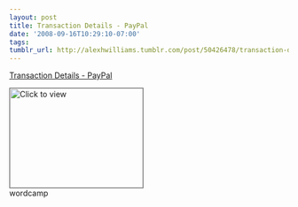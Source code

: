 ```yaml
---
layout: post
title: Transaction Details - PayPal
date: '2008-09-16T10:29:10-07:00'
tags: 
tumblr_url: http://alexhwilliams.tumblr.com/post/50426478/transaction-details-paypal
---
```

<a href="https://www.iterasi.net/OpenViewer.aspx?sqrlitid=P7vab0lRoEKdgNE1yOxWug">Transaction Details - PayPal</a><br/><p><a href="https://www.iterasi.net/OpenViewer.aspx?sqrlitid=P7vab0lRoEKdgNE1yOxWug" target="_blank"> <img src="http://AssetHost01a.iterasi.net/ec2eb670e447/94d5ad32ba6b/ff6f9e86baa1/14014094ccfc/f15a8c9d-544f-4119-9e8c-4b341b244c91/thumbnail.jpg???20080916172826???o1WEbNAI1PoAX14/e+5Ak3IW8DYtkEhu/QwWutiAbtNJroKGtSa9CsV+dmVvrCfptH/YPVbZldUChsUclHqscBVOFtVwO+EJwxdFa6FS7zGljfG07nsgzMVybTyaWQQ8dLLztNDfnmpEii+GT+DinogbghOp7JpOsMBwFK0L0pM=" width="240" height="180" style="border:solid 1px #666" alt="Click to view"/></a>
<br/>wordcamp</p>
